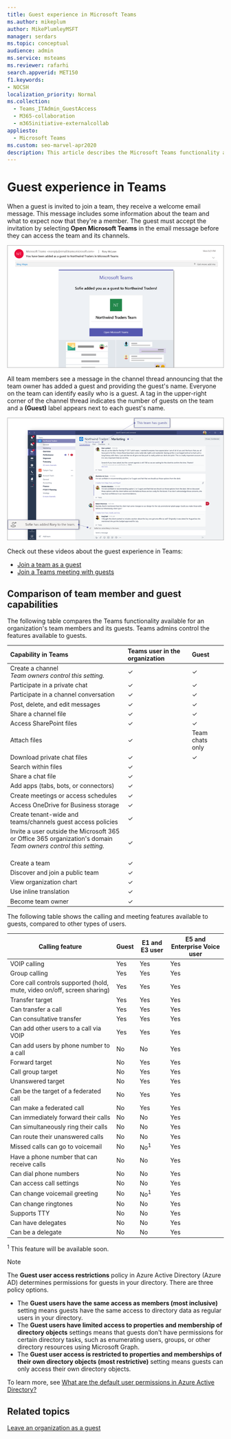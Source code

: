 ```yaml
---
title: Guest experience in Microsoft Teams
ms.author: mikeplum
author: MikePlumleyMSFT
manager: serdars
ms.topic: conceptual
audience: admin
ms.service: msteams
ms.reviewer: rafarhi
search.appverid: MET150
f1.keywords:
- NOCSH
localization_priority: Normal
ms.collection: 
  - Teams_ITAdmin_GuestAccess
  - M365-collaboration
  - m365initiative-externalcollab
appliesto: 
  - Microsoft Teams
ms.custom: seo-marvel-apr2020
description: This article describes the Microsoft Teams functionality available to guests.
---
```


# Guest experience in Teams

When a guest is invited to join a team, they receive a welcome email message. This message includes some information about the team and what to expect now that they're a member. The guest must accept the invitation by selecting **Open Microsoft Teams** in the email message before they can access the team and its channels.
    
![Screenshot showing an example of a welcome email message](media/guest-experience-image1.png)
    
All team members see a message in the channel thread announcing that the team owner has added a guest and providing the guest's name. Everyone on the team can identify easily who is a guest. A tag in the upper-right corner of the channel thread indicates the number of guests on the team and a **(Guest)** label appears next to each guest's name.

![Screenshot showing tag that indicates number of guests on the team](media/guest-experience-image2.png)

Check out these videos about the guest experience in Teams:
- [Join a team as a guest](https://support.office.com/article/join-a-team-as-a-guest-928d1eef-61e2-49ec-b754-c2fe86b34824)
- [Join a Teams meeting with guests](https://support.office.com/article/join-a-company-meeting-a120c282-063d-46b8-b973-851197ab75d8)

## Comparison of team member and guest capabilities

The following table compares the Teams functionality available for an organization's team members and its guests. Teams admins control the features available to guests.

| Capability in Teams | Teams user in the organization | Guest |
|:-----|:-----|:-----|
|Create a channel  <br/>  *Team owners control this setting.*  <br/> |&#x2713;|&#x2713;|
|Participate in a private chat  <br/> |&#x2713;|&#x2713;|
|Participate in a channel conversation  <br/> |&#x2713;|&#x2713;|
|Post, delete, and edit messages  <br/> |&#x2713;|&#x2713;|
|Share a channel file  <br/> |&#x2713;|&#x2713;|
|Access SharePoint files<br/> |&#x2713;|&#x2713;|
|Attach files<br/> |&#x2713;|Team chats only|
|Download private chat files<br/> |&#x2713;|&#x2713;|
|Search within files<br/> |&#x2713;||
|Share a chat file  <br/> |&#x2713;||
|Add apps (tabs, bots, or connectors)  <br/> |&#x2713;||
|Create meetings or access schedules  <br/> |&#x2713;||
|Access OneDrive for Business storage  <br/> |&#x2713;||
|Create tenant-wide and teams/channels guest access policies  <br/> |&#x2713;||
|Invite a user outside the Microsoft 365 or Office 365 organization's domain <br/>  *Team owners control this setting.*  <br/> <br/> |&#x2713;||
|Create a team  <br/> |&#x2713;||
|Discover and join a public team  <br/> |&#x2713;||
|View organization chart  <br/> |&#x2713;||
|Use inline translation  <br/> |&#x2713;||
|Become team owner  <br/> |&#x2713;||

The following table shows the calling and meeting features available to guests, compared to other types of users.

| Calling feature | Guest | E1 and E3 user | E5 and Enterprise Voice user |
| --------------- | ----- | -------------- | -------------- |
| VOIP calling | Yes | Yes | Yes |
| Group calling | Yes | Yes | Yes |
| Core call controls supported (hold, mute, video on/off, screen sharing) | Yes | Yes | Yes |
| Transfer target | Yes | Yes | Yes |
| Can transfer a call | Yes | Yes | Yes |
| Can consultative transfer | Yes | Yes | Yes |
| Can add other users to a call via VOIP | Yes | Yes | Yes |
| Can add users by phone number to a call | No | No | Yes |
| Forward target | No | Yes | Yes |
| Call group target | No | Yes | Yes |
| Unanswered target | No | Yes | Yes |
| Can be the target of a federated call | No | Yes | Yes |
| Can make a federated call | No | Yes | Yes |
| Can immediately forward their calls | No | No | Yes |
| Can simultaneously ring their calls | No | No | Yes |
| Can route their unanswered calls | No | No | Yes |
| Missed calls can go to voicemail | No | No<sup>1</sup> |Yes |
| Have a phone number that can receive calls | No | No | Yes |
| Can dial phone numbers | No | No | Yes |
| Can access call settings | No | No | Yes |
| Can change voicemail greeting | No | No<sup>1</sup> | Yes |
| Can change ringtones | No | No  | Yes |
| Supports TTY | No | No | Yes |
| Can have delegates | No | No | Yes |
|  Can be a delegate | No | No | Yes |

<sup>1</sup> This feature will be available soon.

> [!NOTE]
> The **Guest user access restrictions** policy in Azure Active Directory (Azure AD) determines permissions for guests in your directory. There are three policy options.
>  - The **Guest users have the same access as members (most inclusive)** setting means guests have the same access to directory data as regular users in your directory.
>  - The **Guest users have limited access to properties and membership of directory objects** settings means that guests don't have permissions for certain directory tasks, such as enumerating users, groups, or other directory resources using Microsoft Graph.
>  - The **Guest user access is restricted to properties and memberships of their own directory objects (most restrictive)** setting means guests can only access their own directory objects.
>
>To learn more, see [What are the default user permissions in Azure Active Directory?](/azure/active-directory/fundamentals/users-default-permissions)

## Related topics

[Leave an organization as a guest](/azure/active-directory/b2b/leave-the-organization)